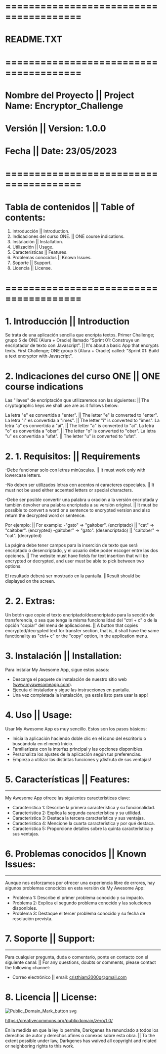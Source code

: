 # =======================================
#           README.TXT
# =======================================

# Nombre del Proyecto || Project Name: Encryptor_Challenge
# Versión || Version: 1.0.0
# Fecha || Date: 23/05/2023

# =======================================

# Tabla de contenidos || Table of contents:
1. Introducción || Introduction.
2. Indicaciones del curso ONE. || ONE course indications.
3. Instalación || Installation.
4. Utilización || Usage.
5. Características || Features.
6. Problemas conocidos || Known Issues.
7. Soporte || Support.
8. Licencia || License. 

# =======================================

# 1. Introducción || Introduction

Se trata de una aplicación sencilla que encripta textos. Primer Challenge; grupo 5 de ONE (Alura + Oracle) llamado "Sprint 01: Construye un encriptador de texto con Javascript". || It's about a basic App that encrypts texts. First Challenge; ONE group 5 (Alura + Oracle) called: "Sprint 01: Build a text encryptor with Javascript". 

# 2. Indicaciones del curso ONE || ONE course indications

Las "llaves" de encriptación que utilizaremos son las siguientes: || The cryptographic keys we shall use are as it follows below:

La letra "e" es convertida a "enter". || The letter "e" is converted to "enter".
La letra "i" es convertida a "imes". || The letter "i" is converted to "imes".
La letra "a" es convertida a "ai". || The letter "a" is converted to "ai".
La letra "o" es convertida a "ober". || The letter "o" is converted to "ober".
La letra "u" es convertida a "ufat". || The letter "u" is converted to "ufat".

# 2. 1. Requisitos: || Requirements

-Debe funcionar solo con letras minúsculas. || It must work only with lowercase letters.

-No deben ser utilizados letras con acentos ni caracteres especiales. || It must not be used either accented letters or special characters.

-Debe ser posible convertir una palabra u oración a la versión encriptada y también devolver una palabra encriptada a su versión original. || It must be possible to convert a word or a sentence to encrypted version and also return the decrypted word or sentence.

Por ejemplo: || For example:
-"gato" => "gaitober". (encriptado) || "cat" => "caitober". (encrypted)
-gaitober" => "gato". (desencriptado) || "caitober" => "cat". (decrypted)

La página debe tener campos para la inserción de texto que será encriptado o desencriptado, y el usuario debe poder escoger entre las dos opciones. || The website must have fields for text insertion that will be encrypted or decrypted, and user must be able to pick between two options.

El resultado deberá ser mostrado en la pantalla. ||Result should be displayed on the screen.

# 2. 2. Extras:

Un botón que copie el texto encriptado/desencriptado para la sección de transferencia, o sea que tenga la misma funcionalidad del "ctrl + c" o de la opción "copiar" del menú de aplicaciones. || A button that copies encrypted/decrypted text for transfer section, that is, it shall have the same functionality as "ctrl+ c" or the "copy" option, in the application menu.

# 3. Instalación || Installation:

Para instalar My Awesome App, sigue estos pasos:
- Descarga el paquete de instalación de nuestro sitio web (www.myawesomeapp.com).
- Ejecuta el instalador y sigue las instrucciones en pantalla.
- Una vez completada la instalación, ¡ya estás listo para usar la app!

# 4. Uso || Usage:

Usar My Awesome App es muy sencillo. Estos son los pasos básicos:
- Inicia la aplicación haciendo doble clic en el icono del escritorio o buscándola en el menú Inicio.
- Familiarízate con la interfaz principal y las opciones disponibles.
- Personaliza los ajustes de la aplicación según tus preferencias.
- Empieza a utilizar las distintas funciones y ¡disfruta de sus ventajas!

# 5. Características || Features:
------------
My Awesome App ofrece las siguientes características clave:
- Característica 1: Describe la primera característica y su funcionalidad.
- Característica 2: Explica la segunda característica y su utilidad.
- Característica 3: Destaca la tercera característica y sus ventajas.
- Característica 4: Mencione la cuarta característica y por qué destaca.
- Característica 5: Proporcione detalles sobre la quinta característica y sus ventajas.

# 6. Problemas conocidos || Known Issues:
----------------
Aunque nos esforzamos por ofrecer una experiencia libre de errores, hay algunos problemas conocidos en esta versión de My Awesome App:
- Problema 1: Describe el primer problema conocido y su impacto.
- Problema 2: Explica el segundo problema conocido y las soluciones disponibles.
- Problema 3: Destaque el tercer problema conocido y su fecha de resolución prevista.

# 7. Soporte || Support:
-----------
Para cualquier pregunta, duda o comentario, ponte en contacto con el siguiente canal: || For any questions, doubts or comments, please contact the following channel:
- Correo electrónico || email: cristhiam2000g@gmail.com

# 8. Licencia || License:
![Public_Domain_Mark_button svg](https://github.com/Darkgenes/encryptor_challenge_1_alura/assets/88634132/81d5aecb-4518-4ee9-b91d-213d296b1797)

https://creativecommons.org/publicdomain/zero/1.0/

En la medida en que la ley lo permite, Darkgenes ha renunciado a todos los derechos de autor y derechos afines o conexos sobre esta obra. || To the extent possible under law, Darkgenes has waived all copyright and related or neighboring rights to this work.

